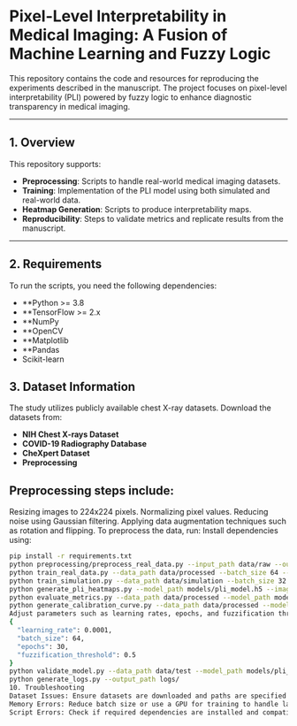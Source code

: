 # Pixel-Level Interpretability in Medical Imaging: A Fusion of Machine Learning and Fuzzy Logic

This repository contains the code and resources for reproducing the experiments described in the manuscript. The project focuses on pixel-level interpretability (PLI) powered by fuzzy logic to enhance diagnostic transparency in medical imaging.

---

## 1. Overview
This repository supports:
- **Preprocessing**: Scripts to handle real-world medical imaging datasets.
- **Training**: Implementation of the PLI model using both simulated and real-world data.
- **Heatmap Generation**: Scripts to produce interpretability maps.
- **Reproducibility**: Steps to validate metrics and replicate results from the manuscript.

---

## 2. Requirements
To run the scripts, you need the following dependencies:
- **Python >= 3.8
- **TensorFlow >= 2.x
- **NumPy
- **OpenCV
- **Matplotlib
- **Pandas
- Scikit-learn
## 3. Dataset Information
The study utilizes publicly available chest X-ray datasets. Download the datasets from:

- **NIH Chest X-rays Dataset**
- **COVID-19 Radiography Database**
- **CheXpert Dataset**
- **Preprocessing**

## Preprocessing steps include:
Resizing images to 224x224 pixels.
Normalizing pixel values.
Reducing noise using Gaussian filtering.
Applying data augmentation techniques such as rotation and flipping.
To preprocess the data, run:
Install dependencies using:
```bash
pip install -r requirements.txt
python preprocessing/preprocess_real_data.py --input_path data/raw --output_path data/processed
python train_real_data.py --data_path data/processed --batch_size 64 --epochs 30 --learning_rate 0.0001
python train_simulation.py --data_path data/simulation --batch_size 32 --epochs 20
python generate_pli_heatmaps.py --model_path models/pli_model.h5 --image_path data/processed/sample_image.jpg --output_path results/
python evaluate_metrics.py --data_path data/processed --model_path models/pli_model.h5
python generate_calibration_curve.py --data_path data/processed --model_path models/pli_model.h5
Adjust parameters such as learning rates, epochs, and fuzzification thresholds in configs/parameters.json. Example parameters include:
{
  "learning_rate": 0.0001,
  "batch_size": 64,
  "epochs": 30,
  "fuzzification_threshold": 0.5
}
python validate_model.py --data_path data/test --model_path models/pli_model.h5
python generate_logs.py --output_path logs/
10. Troubleshooting
Dataset Issues: Ensure datasets are downloaded and paths are specified correctly in the scripts.
Memory Errors: Reduce batch size or use a GPU for training to handle large datasets.
Script Errors: Check if required dependencies are installed and compatible with your system.
